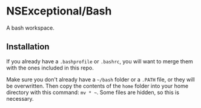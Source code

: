 # NSExceptional/Bash
A bash workspace.

## Installation
If you already have a `.bashprofile` or `.bashrc`, you will want to merge them with the ones included in this repo.

Make sure you don't already have a `~/bash` folder or a `.PATH` file, or they will be overwritten. Then copy the contents of the `home` folder into your home directory with this command: `mv * ~`. Some files are hidden, so this is necessary.

